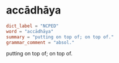 # accādhāya

``` toml
dict_label = "NCPED"
word = "accādhāya"
summary = "putting on top of; on top of."
grammar_comment = "absol."
```

putting on top of; on top of.

